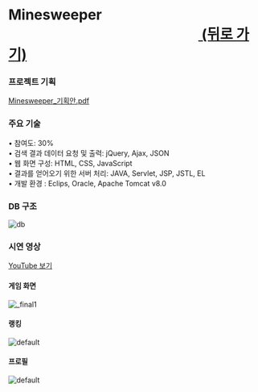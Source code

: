 # Minesweeper &nbsp;&nbsp;&nbsp;&nbsp;&nbsp;&nbsp;&nbsp;&nbsp;&nbsp;&nbsp;&nbsp;&nbsp;&nbsp;&nbsp;&nbsp;&nbsp;&nbsp;&nbsp;&nbsp;&nbsp;&nbsp;&nbsp;&nbsp;&nbsp;&nbsp;&nbsp;&nbsp;&nbsp;&nbsp;&nbsp;&nbsp;&nbsp;&nbsp;&nbsp;&nbsp;&nbsp;&nbsp;&nbsp;&nbsp;&nbsp;&nbsp;&nbsp;&nbsp;&nbsp;&nbsp;&nbsp;&nbsp;&nbsp;&nbsp;&nbsp;&nbsp;&nbsp;&nbsp;&nbsp;&nbsp;&nbsp;&nbsp;<a href="https://github.com/penpar/portfolio "> (뒤로 가기)</a>

### 프로젝트 기획

[Minesweeper_기획안.pdf](https://github.com/penpar/Minesweeper/files/2138340/Minesweeper.pdf)

### 주요 기술
• 참여도: 30% <br/> 
• 검색 결과 데이터 요청 및 출력: jQuery, Ajax, JSON <br/>
• 웹 화면 구성: HTML, CSS, JavaScript <br/>
• 결과를 얻어오기 위한 서버 처리: JAVA, Servlet, JSP, JSTL, EL <br/>
• 개발 환경 : Eclips, Oracle, Apache Tomcat v8.0 <br/>


### DB 구조
![db](https://user-images.githubusercontent.com/17943275/42738267-f483fde2-88bb-11e8-8a86-a9f322ecc74e.png)



### 시연 영상
[YouTube 보기](https://www.youtube.com/watch?v=HakVrDmy2ck)

#### 게임 화면
![_final1](https://user-images.githubusercontent.com/17943275/42421099-a68c1f0e-82bf-11e8-83e1-6d7133fc98c4.gif)

#### 랭킹
![default](https://user-images.githubusercontent.com/17943275/41822629-bc06224a-782d-11e8-80b1-f8d21f64a2f0.gif)


#### 프로필
![default](https://user-images.githubusercontent.com/17943275/41822695-c013a532-782e-11e8-9420-9b79b6cbe9b1.gif)
